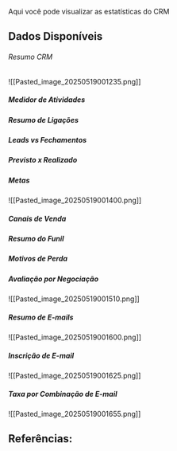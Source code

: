 
Aqui você pode visualizar as estatísticas do CRM

## Dados Disponíveis
###### Resumo CRM
 
![[Pasted_image_20250519001235.png]]

##### Medidor de Atividades

##### Resumo de Ligações

##### Leads vs Fechamentos

##### Previsto x Realizado

##### Metas

![[Pasted_image_20250519001400.png]]

##### Canais de Venda

##### Resumo do Funil

##### Motivos de Perda

##### Avaliação por Negociação

![[Pasted_image_20250519001510.png]]


##### Resumo de E-mails

![[Pasted_image_20250519001600.png]]

##### Inscrição de E-mail

![[Pasted_image_20250519001625.png]]

##### Taxa por Combinação de E-mail

![[Pasted_image_20250519001655.png]]


## Referências:
